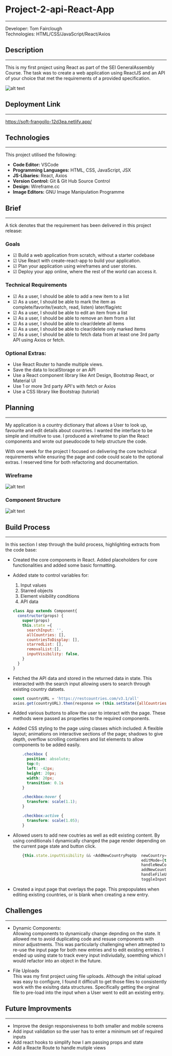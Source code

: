 # Project-2-api-React-App
---

Developer: Tom Fairclough <br>
Technologies: HTML/CSS/JavaScript/React/Axios

## Description
- - -

This is my first project using React as part of the SEI GeneralAssembly Course. The task was to create a web application using ReactJS and an API of your choice that met the requirements of a provided specification.

![alt text](./src/Images/front_page.png)

## Deployment Link
- - - 

https://soft-frangollo-12d3ea.netlify.app/

## Technologies
- - -
This project utilised the following:
- **Code Editor:** VSCode
- **Programming Languages:** HTML, CSS, JavaScript, JSX
- **JS-Libaries:** React, Axios
- **Version Control:** Git & Git Hub Source Control
- **Design:** Wireframe.cc
- **Image Editors:** GNU Image Manipulation Programme

## Brief
- - - 

A tick denotes that the requirement has been delivered in this project release: 
### Goals
- &#x2611; Build a web application from scratch, without a starter codebase
- &#x2611; Use React with create-react-app to build your application.
- &#x2611; Plan your application using wireframes and user stories.
- &#x2611; Deploy your app online, where the rest of the world can access it.

### Technical Requirements
- &#x2611; As a user, I should be able to add a new item to a list
- &#x2611; As a user, I should be able to mark the item as complete/favorite/(watch, read, listen) later/flag/etc
- &#x2611; As a user, I should be able to edit an item from a list
- &#x2611; As a user, I should be able to remove an item from a list
- &#x2611; As a user, I should be able to clear/delete all items
- &#x2611; As a user, I should be able to clear/delete only marked items
- &#x2611; As a user, I should be able to fetch data from at least one 3rd party API using Axios or fetch.

### Optional Extras: 
- Use React Router to handle multiple views.
- Save the data to localStorage or an API
- Use a React component library like Ant Design, Bootstrap React, or Material UI
- Use 1 or more 3rd party API's with fetch or Axios
- Use a CSS library like Bootstrap (tutorial)


## Planning
- - -

My application is a country dictionary that allows a User to look up, favourite and edit details about countries. I wanted the interface to be simple and intuitive to use. I produced a wireframe to plan the React components and wrote out pseudocode to help structure the code. 

With one week for the project I focused on delivering the core technical requirements while ensuring the page and code could scale to the optional extras. I reserved time for both refactoring and documentation.

### Wireframe

![alt text](./src/Images/wireframe.png)

### Component Structure 

![alt text](./src/Images/component_structure.png)

##  Build Process

- - -
In this section I step through the build process, highlighting extracts from the code base:

- Created the core components in React. Added placeholders for core functionalities and added some basic formatting.

- Added state to control variables for: 
    1. Input values
    2. Starred objects
    3. Element visibility conditions
    4. API data

    ```JavaScript
    class App extends Component{
      constructor(props) {
        super(props)
        this.state ={
          searchInput: '',
          allCountries: [],
          countriesToDisplay: [],
          starredList: [],
          removalList:[],
          inputVisibility: false,
        }
      }
    }
    ```

- Fetched the API data and stored in the returned data in state. This interacted with the search input allowing users to search through existing country datsets. 

    ```JavaScript
    const countryURL = 'https://restcountries.com/v3.1/all'
    axios.get(countryURL).then(response => (this.setState({allCountries: response.data, countriesToDisplay: response.data})))
    ```

- Added various buttons to allow the user to interact with the page. These methods were passed as properties to the required components.

- Added CSS styling to the page using classes which included: A flexible layout; animations on interactive sections of the page; shadows to give depth, overflow scrolling containers and list elements to allow components to be added easily. 

    ```CSS
        .checkbox {
          position: absolute;
          top:0;
          left: -42px; 
          height: 20px;
          width: 20px;
          transition: 0.1s
        }

        .checkbox:hover {
          transform: scale(1.1);
        }

        .checkbox:active {
          transform: scale(1.05);
        }
    ```

- Allowed users to add new coutries as well as edit existing content. By using conditionals I dynamically changed the page render depending on the current page state and button click.
    ```JavaScript
        {this.state.inputVisibility && <AddNewCountryPopUp  newCountry={prepopulateInput}
                                                            editMode={this.state.editMode}
                                                            handleNewCountryInput={this.handleNewCountryInput}           
                                                            addNewCountrySubmit={this.inputPageSubmitClick}
                                                            handleFileUpload={this.handleFileUpload}
                                                            toggleInputFieldOff={this.toggleInputFieldOff}/>}
    ```

- Created a input page that overlays the page. This prepopulates when editing existing countries, or is blank when creating a new entry. 


## Challenges
- - -

- Dynamic Components: <br>
  Allowing components to dynamically change depnding on the state. It allowed me to avoid duplicating code and resuse components with minor adjustments. This was particularly challenging when attmepted to re-use the input page for both new entries and to edit existing entries. I ended up using state to track every input indiviudally, soemthing which I would refactor into an object in the future. 

- File Uploads <br>
  This was my first project using file uploads. Although the initial upload was easy to configure, I found it difficult to get those files to consistently work with the exisitng data structures. Specifically getting the orginal file to pre-load into the input when a User went to edit an existing entry.  


##  Future Improvments
- - -

- Improve the design responsiveness to both smaller and mobile screens
- Add input validation so the user has to enter a minimum set of required inputs
- Add react hooks to simplify how I am passing props and state
- Add a Reacte Route to handle mutiple views